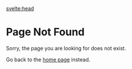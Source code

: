 <script>
	import { siteTitle } from '$config';
	import { description } from '$data';
</script>

<svelte:head>

<title>Error | { siteTitle }</title>
<meta data-key="description" name="description" content={description} />
<meta property="og:type" content="website" />
<meta property="og:title" content="Error | { siteTitle }" />
<meta property="og:description" content={description} />
<meta name="twitter:title" content="Error | { siteTitle }" />
<meta name="twitter:description" content={description} />
</svelte:head>

# Page Not Found

Sorry, the page you are looking for does not exist.

Go back to the [home page](/) instead.
